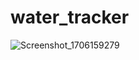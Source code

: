 # water_tracker

![Screenshot_1706159279](https://github.com/Bayzidbaky1/Water-Tracker-App/assets/106180500/3db769d7-ffe9-40c2-97e1-844c30ba36ef)
